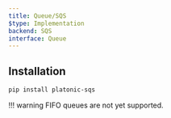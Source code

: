 ```yaml
---
title: Queue/SQS
$type: Implementation
backend: SQS
interface: Queue
---
```


## Installation

```bash
pip install platonic-sqs
```

!!! warning
    FIFO queues are not yet supported.
